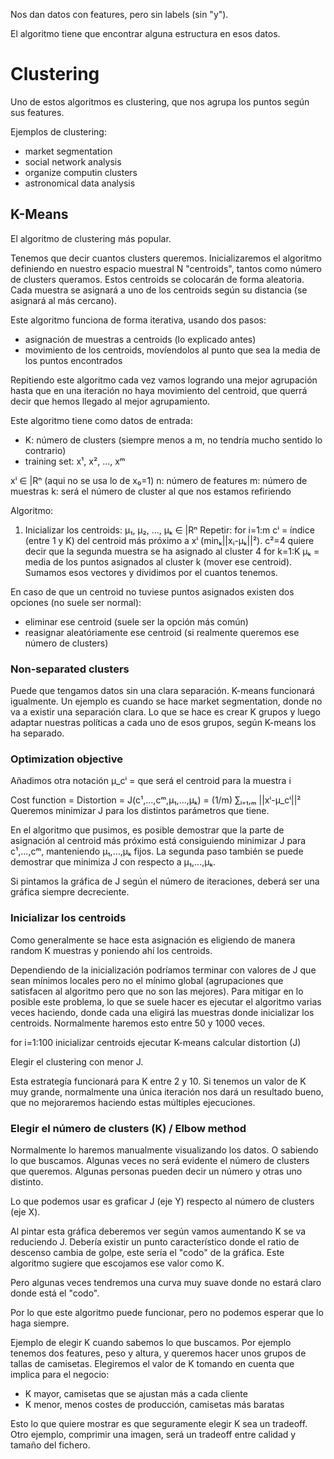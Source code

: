 Nos dan datos con features, pero sin labels (sin "y").

El algoritmo tiene que encontrar alguna estructura en esos datos.



# Clustering
Uno de estos algoritmos es clustering, que nos agrupa los puntos según sus features.

Ejemplos de clustering:
  - market segmentation
  - social network analysis
  - organize computin clusters
  - astronomical data analysis


## K-Means
El algoritmo de clustering más popular.

Tenemos que decir cuantos clusters queremos.
Inicializaremos el algoritmo definiendo en nuestro espacio muestral N "centroids", tantos como número de clusters queramos.
Estos centroids se colocarán de forma aleatoria.
Cada muestra se asignará a uno de los centroids según su distancia (se asignará al más cercano).

Este algoritmo funciona de forma iterativa, usando dos pasos:
  - asignación de muestras a centroids (lo explicado antes)
  - movimiento de los centroids, movíendolos al punto que sea la media de los puntos encontrados

Repitiendo este algoritmo cada vez vamos logrando una mejor agrupación hasta que en una iteración no haya movimiento del centroid, que querrá decir que hemos llegado al mejor agrupamiento.


Este algoritmo tiene como datos de entrada:
 - K: número de clusters (siempre menos a m, no tendría mucho sentido lo contrario)
 - training set: x¹, x², ..., xᵐ

 xⁱ ∈ |Rⁿ (aqui no se usa lo de x₀=1)
 n: número de features
 m: número de muestras
 k: será el número de cluster al que nos estamos refiriendo


Algoritmo:
  1. Inicializar los centroids: μ₁, μ₂, ..., μₖ ∈ |Rⁿ
  Repetir:
    for i=1:m
      cⁱ = índice (entre 1 y K) del centroid más próximo a xⁱ (minₖ||xᵢ-μₖ||²). c²=4 quiere decir que la segunda muestra se ha asignado al cluster 4
    for k=1:K
      μₖ = media de los puntos asignados al cluster k (mover ese centroid). Sumamos esos vectores y dividimos por el cuantos tenemos.


En caso de que un centroid no tuviese puntos asignados existen dos opciones (no suele ser normal):
  - eliminar ese centroid (suele ser la opción más común)
  - reasignar aleatóriamente ese centroid (si realmente queremos ese número de clusters)



### Non-separated clusters
Puede que tengamos datos sin una clara separación.
K-means funcionará igualmente.
Un ejemplo es cuando se hace market segmentation, donde no va a existir una separación clara.
Lo que se hace es crear K grupos y luego adaptar nuestras políticas a cada uno de esos grupos, según K-means los ha separado.



### Optimization objective
Añadimos otra notación μ_cⁱ = que será el centroid para la muestra i

Cost function = Distortion = J(c¹,...,cᵐ,μ₁,...,μₖ) = (1/m) ∑ᵢ₌₁,ₘ ||xⁱ-μ_cⁱ||²
Queremos minimizar J para los distintos parámetros que tiene.

En el algoritmo que pusimos, es posible demostrar que la parte de asignación al centroid más próximo está consiguiendo minimizar J para c¹,...,cᵐ, manteniendo μ₁,...,μₖ fijos.
La segunda paso también se puede demostrar que minimiza J con respecto a μ₁,...,μₖ.

Si pintamos la gráfica de J según el número de iteraciones, deberá ser una gráfica siempre decreciente.



### Inicializar los centroids
Como generalmente se hace esta asignación es eligiendo de manera random K muestras y poniendo ahí los centroids.

Dependiendo de la inicialización podríamos terminar con valores de J que sean mínimos locales pero no el mínimo global (agrupaciones que satisfacen al algoritmo pero que no son las mejores).
Para mitigar en lo posible este problema, lo que se suele hacer es ejecutar el algoritmo varias veces haciendo, donde cada una eligirá las muestras donde inicializar los centroids.
Normalmente haremos esto entre 50 y 1000 veces.

for i=1:100
  inicializar centroids
  ejecutar K-means
  calcular distortion (J)

Elegir el clustering con menor J.

Esta estrategía funcionará para K entre 2 y 10.
Si tenemos un valor de K muy grande, normalmente una única iteración nos dará un resultado bueno, que no mejoraremos haciendo estas múltiples ejecuciones.



### Elegir el número de clusters (K) / Elbow method
Normalmente lo haremos manualmente visualizando los datos. O sabiendo lo que buscamos.
Algunas veces no será evidente el número de clusters que queremos. Algunas personas pueden decir un número y otras uno distinto.

Lo que podemos usar es graficar J (eje Y) respecto al número de clusters (eje X).

Al pintar esta gráfica deberemos ver según vamos aumentando K se va reduciendo J.
Debería existir un punto característico donde el ratio de descenso cambia de golpe, este sería el "codo" de la gráfica.
Este algoritmo sugiere que escojamos ese valor como K.

Pero algunas veces tendremos una curva muy suave donde no estará claro donde está el "codo".

Por lo que este algoritmo puede funcionar, pero no podemos esperar que lo haga siempre.


Ejemplo de elegir K cuando sabemos lo que buscamos.
Por ejemplo tenemos dos features, peso y altura, y queremos hacer unos grupos de tallas de camisetas.
Elegiremos el valor de K tomando en cuenta que implica para el negocio:
  - K mayor, camisetas que se ajustan más a cada cliente
  - K menor, menos costes de producción, camisetas más baratas

Esto lo que quiere mostrar es que seguramente elegir K sea un tradeoff. Otro ejemplo, comprimir una imagen, será un tradeoff entre calidad y tamaño del fichero.
